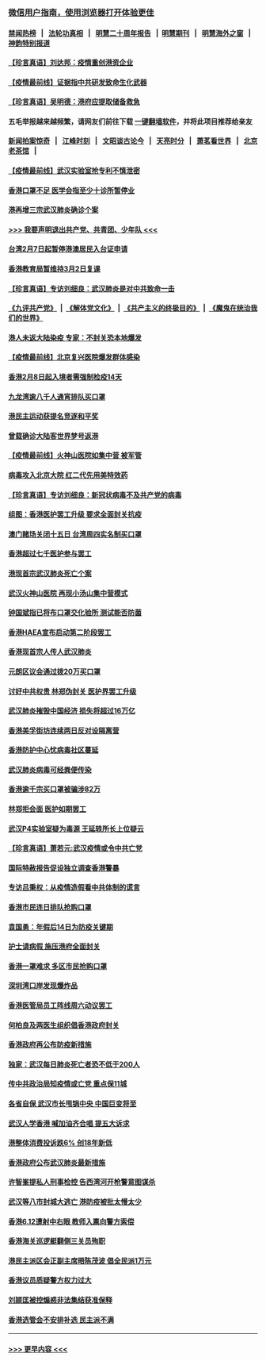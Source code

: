 ### [微信用户指南，使用浏览器打开体验更佳](https://github.com/gfw-breaker/banned-news1/blob/master/indexes/wechat-guide.md?t=0)
#### [禁闻热榜](热点新闻.md?t=0)  &nbsp;&nbsp;|&nbsp;&nbsp; [法轮功真相](https://github.com/gfw-breaker/truth/blob/master/README.md?t=0) &nbsp;&nbsp;|&nbsp;&nbsp; [明慧二十周年报告](https://github.com/gfw-breaker/mh-reports/blob/master/README.md?t=0) &nbsp;&nbsp;|&nbsp;&nbsp;[明慧期刊](https://github.com/gfw-breaker/mh-qikan) &nbsp;&nbsp;|&nbsp;&nbsp; [明慧海外之窗](https://github.com/gfw-breaker/mh-news/blob/master/README.md?t=0) &nbsp;&nbsp;|&nbsp;&nbsp; [神韵特别报道](https://github.com/gfw-breaker/mh-news/blob/master/shenyun.md?t=0)
#### [【珍言真语】刘达邦：疫情重创港资企业](../pages/nsc415/n11854274.md?t=02091333) 
#### [【疫情最前线】证据指中共研发致命生化武器](../pages/nsc415/n11853087.md?t=02091333) 
#### [【珍言真语】吴明德：港府应提取储备救急](../pages/nsc415/n11852734.md?t=02091333) 
#### 五毛举报越来越频繁，请网友们前往下载 [一键翻墙软件](https://github.com/gfw-breaker/ssr-accounts)，并将此项目推荐给亲友
#### [新闻拍案惊奇](https://github.com/gfw-breaker/banned-news1/blob/master/pages/link4.md) &nbsp;&nbsp;|&nbsp;&nbsp; [江峰时刻](https://github.com/gfw-breaker/banned-news1/blob/master/pages/link4.md) &nbsp;&nbsp;|&nbsp;&nbsp; [文昭谈古论今](https://github.com/gfw-breaker/banned-news1/blob/master/pages/link4.md) &nbsp;&nbsp;|&nbsp;&nbsp; [天亮时分](https://github.com/gfw-breaker/banned-news1/blob/master/pages/link4.md) &nbsp;&nbsp;|&nbsp;&nbsp; [萧茗看世界](https://github.com/gfw-breaker/banned-news1/blob/master/pages/link4.md) &nbsp;&nbsp;|&nbsp;&nbsp; [北京老茶馆](https://github.com/gfw-breaker/banned-news1/blob/master/pages/link4.md) &nbsp;&nbsp;|&nbsp;&nbsp; 
#### [【疫情最前线】武汉实验室抢专利不慎泄密](../pages/nsc415/n11850310.md?t=02091333) 
#### [香港口罩不足 医学会指至少十诊所暂停业](../pages/nsc415/n11850301.md?t=02091333) 
#### [港再增三宗武汉肺炎确诊个案](../pages/nsc415/n11850328.md?t=02091333) 
#### [>>> 我要声明退出共产党、共青团、少年队 <<<](https://github.com/begood0513/goodnews/blob/master/quit/letter.md) 
#### [台湾2月7日起暂停港澳居民入台证申请](../pages/nsc415/n11850304.md?t=02091333) 
#### [香港教育局暂维持3月2日复课](../pages/nsc415/n11850260.md?t=02091333) 
#### [【珍言真语】专访刘细良：武汉肺炎是对中共致命一击](../pages/nsc415/n11849934.md?t=02091333) 
#### [《九评共产党》](https://github.com/begood0513/9ping.md/blob/master/README.md) &nbsp;|&nbsp; [《解体党文化》](../../../../jtdwh.md/blob/master/README.md)  &nbsp;|&nbsp; [《共产主义的终极目的》](../../../../gczydzjmd.md/blob/master/README.md) &nbsp;|&nbsp; [《魔鬼在统治我们的世界》](../../../../mgztzwmdsj.md/blob/master/README.md) 
#### [港人未返大陆染疫 专家：不封关恐本地爆发](../pages/nsc415/n11848021.md?t=02091333) 
#### [【疫情最前线】北京复兴医院爆发群体感染](../pages/nsc415/n11847626.md?t=02091333) 
#### [香港2月8日起入境者需强制检疫14天](../pages/nsc415/n11847658.md?t=02091333) 
#### [九龙湾逾八千人通宵排队买口罩](../pages/nsc415/n11847647.md?t=02091333) 
#### [港民主运动获提名竞逐和平奖](../pages/nsc415/n11847633.md?t=02091333) 
#### [曾载确诊大陆客世界梦号返港](../pages/nsc415/n11847608.md?t=02091333) 
#### [【疫情最前线】火神山医院如集中营 被军管](../pages/nsc415/n11847524.md?t=02091333) 
#### [病毒攻入北京大院 红二代先用美特效药](../pages/nsc415/n11847427.md?t=02091333) 
#### [【珍言真语】专访刘细良：新冠状病毒不及共产党的病毒](../pages/nsc415/n11847164.md?t=02091333) 
#### [组图：香港医护罢工升级 要求全面封关抗疫](../pages/nsc415/n11844107.md?t=02091333) 
#### [澳门赌场关闭十五日 台湾周四实名制买口罩](../pages/nsc415/n11845083.md?t=02091333) 
#### [香港超过七千医护参与罢工](../pages/nsc415/n11845051.md?t=02091333) 
#### [港现首宗武汉肺炎死亡个案](../pages/nsc415/n11844998.md?t=02091333) 
#### [武汉火神山医院 再现小汤山集中营模式](../pages/nsc415/n11844763.md?t=02091333) 
#### [钟国斌指已将布口罩交化验所 测试能否防菌](../pages/nsc415/n11842783.md?t=02091333) 
#### [香港HAEA宣布启动第二阶段罢工](../pages/nsc415/n11842723.md?t=02091333) 
#### [香港现首宗人传人武汉肺炎](../pages/nsc415/n11842766.md?t=02091333) 
#### [元朗区议会通过拨20万买口罩](../pages/nsc415/n11842754.md?t=02091333) 
#### [讨好中共权贵 林郑伪封关 医护界罢工升级](../pages/nsc415/n11842359.md?t=02091333) 
#### [武汉肺炎摧毁中国经济 损失将超过16万亿](../pages/nsc415/n11839723.md?t=02091333) 
#### [香港美孚街坊连续两日反对设隔离营](../pages/nsc415/n11839962.md?t=02091333) 
#### [香港防护中心忧病毒社区蔓延](../pages/nsc415/n11839933.md?t=02091333) 
#### [武汉肺炎病毒可经粪便传染](../pages/nsc415/n11839939.md?t=02091333) 
#### [香港逾千宗买口罩被骗涉82万](../pages/nsc415/n11839914.md?t=02091333) 
#### [林郑拒会面 医护如期罢工](../pages/nsc415/n11839892.md?t=02091333) 
#### [武汉P4实验室疑为毒源 王延轶所长上位疑云](../pages/nsc415/n11835543.md?t=02091333) 
#### [【珍言真语】萧若元:武汉疫情或令中共亡党](../pages/nsc415/n11829394.md?t=02091333) 
#### [国际特赦报告促设独立调查香港警暴](../pages/nsc415/n11833845.md?t=02091333) 
#### [专访吕秉权：从疫情造假看中共体制的谎言](../pages/nsc415/n11833813.md?t=02091333) 
#### [香港市民连日排队抢购口罩](../pages/nsc415/n11833794.md?t=02091333) 
#### [袁国勇：年假后14日为防疫关键期](../pages/nsc415/n11831088.md?t=02091333) 
#### [护士请病假 施压港府全面封关](../pages/nsc415/n11831030.md?t=02091333) 
#### [香港一罩难求 多区市民抢购口罩](../pages/nsc415/n11831002.md?t=02091333) 
#### [深圳湾口岸发现爆炸品](../pages/nsc415/n11828802.md?t=02091333) 
#### [香港医管局员工阵线周六动议罢工](../pages/nsc415/n11828762.md?t=02091333) 
#### [何柏良及两医生组织倡香港政府封关](../pages/nsc415/n11828749.md?t=02091333) 
#### [香港政府再公布防疫新措施](../pages/nsc415/n11828716.md?t=02091333) 
#### [独家：武汉每日肺炎死亡者恐不低于200人](../pages/nsc415/n11828240.md?t=02091333) 
#### [传中共政治局知疫情或亡党 重点保11城](../pages/nsc415/n11828145.md?t=02091333) 
#### [各省自保 武汉市长甩锅中央 中国巨变将至](../pages/nsc415/n11828021.md?t=02091333) 
#### [武汉人学香港 喊加油齐合唱 提五大诉求](../pages/nsc415/n11827046.md?t=02091333) 
#### [港整体消费投诉跌6% 创18年新低](../pages/nsc415/n11817280.md?t=02091333) 
#### [香港政府公布武汉肺炎最新措施](../pages/nsc415/n11817152.md?t=02091333) 
#### [许智峯提私人刑事检控 告西湾河开枪警意图谋杀](../pages/nsc415/n11817132.md?t=02091333) 
#### [武汉等八市封城大逃亡 港防疫被批太慢太少](../pages/nsc415/n11817058.md?t=02091333) 
#### [香港6.12遭射中右眼 教师入禀向警方索偿](../pages/nsc415/n11814678.md?t=02091333) 
#### [香港海关巡逻艇翻侧三关员殉职](../pages/nsc415/n11814604.md?t=02091333) 
#### [港民主派区会正副主席晤陈茂波 倡全民派1万元](../pages/nsc415/n11814582.md?t=02091333) 
#### [香港议员质疑警方权力过大](../pages/nsc415/n11814560.md?t=02091333) 
#### [刘颕匡被控煽惑非法集结获准保释](../pages/nsc415/n11811727.md?t=02091333) 
#### [香港选管会不安排补选 民主派不满](../pages/nsc415/n11811691.md?t=02091333) 

----
#### [ >>> 更早内容 <<< ](../indexes/nsc415-earlier.md)
